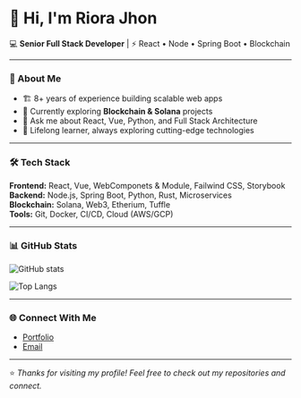 # 👋 Hi, I'm Riora Jhon  

💻 **Senior Full Stack Developer** | ⚡ React • Node • Spring Boot • Blockchain  

---

### 🚀 About Me
- 🏗️ 8+ years of experience building scalable web apps  
- 🔭 Currently exploring **Blockchain & Solana** projects  
- 💬 Ask me about React, Vue, Python, and Full Stack Architecture  
- 🌱 Lifelong learner, always exploring cutting-edge technologies  

---

### 🛠️ Tech Stack
**Frontend:** React, Vue, WebComponets & Module, Failwind CSS, Storybook  
**Backend:** Node.js, Spring Boot, Python, Rust, Microservices  
**Blockchain:** Solana, Web3, Etherium, Tuffle  
**Tools:** Git, Docker, CI/CD, Cloud (AWS/GCP)  

---

### 📊 GitHub Stats
![GitHub stats](https://github-readme-stats.vercel.app/api?username=riora-jhon&show_icons=true&theme=tokyonight)  

![Top Langs](https://github-readme-stats.vercel.app/api/top-langs/?username=riora-jhon&layout=compact&theme=tokyonight)  

---

### 🌐 Connect With Me
- [Portfolio](https://riorajhon.github.io)  
- [Email](mailto:riora19930303@gmail.com)  

---

⭐️ *Thanks for visiting my profile! Feel free to check out my repositories and connect.*  
